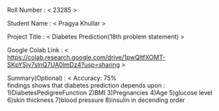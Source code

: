 Roll Number       :   < 23285 >

Student Name      :   < Pragya Khullar >

Project Title     :   < Diabetes Prediction(18th problem statement) >

Google Colab Link :   < https://colab.research.google.com/drive/1pwQltfXOMT-SKpYSjy7slnQ7UA0lmDz4?usp=sharing >

Summary(Optional) :   < Accuracy: 75%  
                        findings shows that diabetes prediction depends upon :
1)DiabetesPedigreeFunction
2)BMI
3)Pregnancies
4)Age
5)glucose level
6)skin thickness
7)blood pressure
8)insulin
in decending order
>
